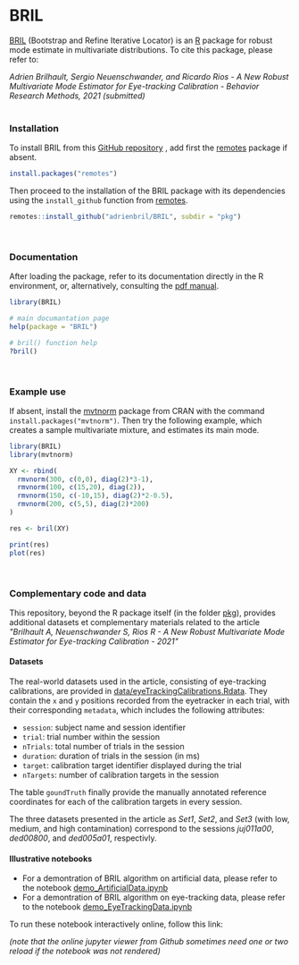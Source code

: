 # BRIL


[BRIL](https://github.com/adrienbril/BRIL) (Bootstrap and Refine Iterative Locator) is an [R](https://www.r-project.org) 
package for robust mode estimate in multivariate distributions. To cite this 
package, please refer to:

*Adrien Brilhault, Sergio Neuenschwander, and Ricardo Rios - A New Robust Multivariate Mode Estimator for Eye-tracking Calibration - Behavior Research Methods, 2021 (submitted)*
<br><br>

### Installation

To install BRIL from this [GitHub repository](https://github.com/adrienbril/BRIL) 
, add first the [remotes](https://github.com/r-lib/remotes) package if absent.

```r
install.packages("remotes")
```

Then proceed to the installation of the BRIL package with its dependencies
using the `install_github` function from 
[remotes](https://github.com/r-lib/remotes).

```r
remotes::install_github("adrienbril/BRIL", subdir = "pkg")
```
<br>

### Documentation

After loading the package, refer to its documentation directly in the R 
environment, or, alternatively, consulting the 
[pdf manual](/pkg/BRIL-manual.pdf). 

```r
library(BRIL)

# main documantation page
help(package = "BRIL")

# bril() function help
?bril()
```
<br>

### Example use

If absent, install the [mvtnorm](https://CRAN.R-project.org/package=mvtnorm) 
package from CRAN with the command `install.packages("mvtnorm")`. Then try the 
following example, which creates a sample multivariate mixture, and estimates 
its main mode.  

```r
library(BRIL)
library(mvtnorm)

XY <- rbind(
  rmvnorm(300, c(0,0), diag(2)*3-1),
  rmvnorm(100, c(15,20), diag(2)),
  rmvnorm(150, c(-10,15), diag(2)*2-0.5),
  rmvnorm(200, c(5,5), diag(2)*200)
)

res <- bril(XY)

print(res)
plot(res)
```
<br>

### Complementary code and data

This repository, beyond the R package itself (in the folder [pkg](/pkg/)), provides 
additional datasets et complementary materials related to the article *"Brilhault A, Neuenschwander S, Rios R - A New Robust Multivariate Mode Estimator for Eye-tracking Calibration - 2021"*

#### Datasets

The real-world datasets used in the article, consisting of eye-tracking 
calibrations, are provided in [data/eyeTrackingCalibrations.Rdata](data/eyeTrackingCalibrations.Rdata).
They contain the `x` and `y` positions recorded from the eyetracker in each trial,
with their corresponding `metadata`, which includes the following attributes:

- `session`: subject name and session identifier
- `trial`: trial number within the session
- `nTrials`: total number of trials in the session
- `duration`: duration of trials in the session (in ms)
- `target`: calibration target identifier displayed during the trial
- `nTargets`: number of calibration targets in the session
 
The table `goundTruth` finally provide the manually annotated reference 
coordinates for each of the calibration targets in every session.

The three datasets presented in the article as *Set1*, *Set2*, and *Set3* (with 
low, medium, and high contamination) correspond to the sessions *juj011a00*, 
*ded00800*, and *ded005a01*, respectivly.

#### Illustrative notebooks

 - For a demontration of BRIL algorithm on artificial data, please refer to the 
notebook [demo_ArtificialData.ipynb](demo_EyeTrackingData.ipynb)
 - For a demontration of BRIL algorithm on eye-tracking data, please refer to the
notebook [demo_EyeTrackingData.ipynb](demo_EyeTrackingData.ipynb)

To run these notebook interactively online, follow this link: 

*(note that the online jupyter viewer from Github sometimes need one or two reload if the notebook was not rendered)*